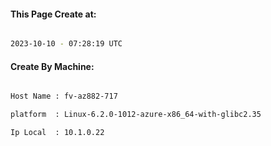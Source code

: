 
   
#### This Page Create at:

```bash

2023-10-10 - 07:28:19 UTC

```

#### Create By Machine:

```bash

Host Name : fv-az882-717

platform  : Linux-6.2.0-1012-azure-x86_64-with-glibc2.35

Ip Local  : 10.1.0.22

```

